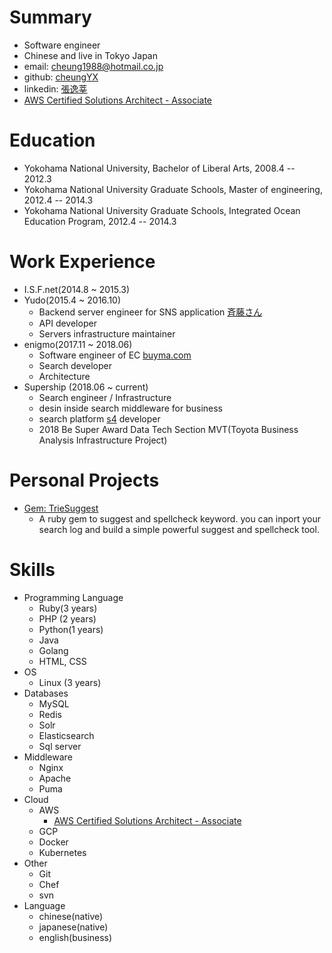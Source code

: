 # Summary
* Software engineer
* Chinese and live in Tokyo Japan
* email: cheung1988@hotmail.co.jp
* github: [cheungYX](https://github.com/cheungYX)
* linkedin: [張逸莘](https://jp.linkedin.com/in/逸しん-張-93b877141)
* [AWS Certified Solutions Architect - Associate](https://www.certmetrics.com/amazon/public/badge.aspx?i=1&t=c&d=2018-11-17&ci=AWS00525464)

# Education
* Yokohama National University, Bachelor of Liberal Arts, 2008.4 -- 2012.3
* Yokohama National University Graduate Schools, Master of engineering, 2012.4 -- 2014.3
* Yokohama National University Graduate Schools, Integrated Ocean Education Program, 2012.4 -- 2014.3

# Work Experience
* I.S.F.net(2014.8 ~ 2015.3)
* Yudo(2015.4 ~ 2016.10)
  * Backend server engineer for SNS application [斉藤さん](https://itunes.apple.com/jp/app/%E6%96%89%E8%97%A4%E3%81%95%E3%82%93/id458288241?mt=8)
  * API developer
  * Servers infrastructure maintainer
* enigmo(2017.11 ~ 2018.06)
  * Software engineer of EC [buyma.com](https://www.buyma.com/)
  * Search developer
  * Architecture
* Supership (2018.06 ~ current)
  * Search engineer / Infrastructure
  * desin inside search middleware for business
  * search platform [s4](https://www.s4p.jp/) developer
  * 2018 Be Super Award Data Tech Section MVT(Toyota Business Analysis Infrastructure Project)

# Personal Projects
* [Gem: TrieSuggest](https://rubygems.org/gems/trie_suggest)
  * A ruby gem to suggest and spellcheck keyword. you can inport your search log and build a simple powerful suggest and spellcheck tool.


# Skills
* Programming Language
  * Ruby(3 years)
  * PHP (2 years)
  * Python(1 years)
  * Java
  * Golang
  * HTML, CSS
* OS
  * Linux (3 years)
* Databases
  * MySQL
  * Redis
  * Solr
  * Elasticsearch
  * Sql server
* Middleware
  * Nginx
  * Apache
  * Puma
* Cloud
  * AWS
    * [AWS Certified Solutions Architect - Associate](https://www.certmetrics.com/amazon/public/badge.aspx?i=1&t=c&d=2018-11-17&ci=AWS00525464)
  * GCP
  * Docker
  * Kubernetes
* Other
  * Git
  * Chef
  * svn
* Language
  * chinese(native)
  * japanese(native)
  * english(business)
